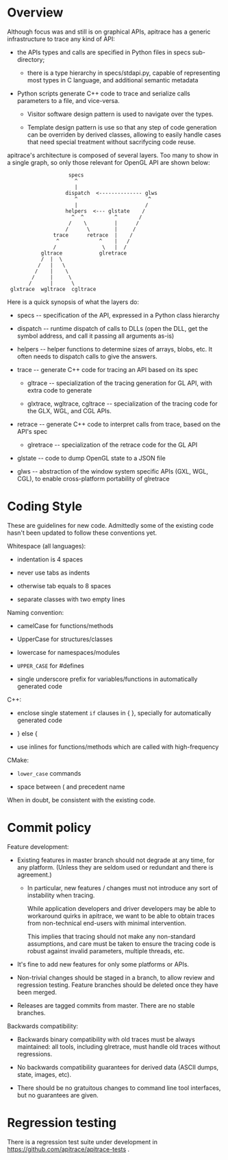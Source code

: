 Overview
=========

Although focus was and still is on graphical APIs, apitrace has a
generic infrastructure to trace any kind of API:

 * the APIs types and calls are specified in Python files in specs
   sub-directory;

   * there is a type hierarchy in specs/stdapi.py, capable of representing
     most types in C language, and additional semantic metadata

 * Python scripts generate C++ code to trace and serialize calls parameters to
   a file, and vice-versa.

   * Visitor software design pattern is used to navigate over the types.

   * Template design pattern is use so that any step of code generation can be
     overriden by derived classes, allowing to easily handle cases that need
     special treatment without sacrifycing code reuse.

apitrace's architecture is composed of several layers.  Too many to show in a
single graph, so only those relevant for OpenGL API are shown below:

                        specs
                          ^
                          |
                       dispatch  <-------------- glws
                          ^                       ^
                          |                      /
                       helpers  <--- glstate    /
                         ^  ^          ^       /
                        /    \         |      /
                       /      \        |     /
                   trace      retrace  |    /
                    ^             ^    |   /
                   /               \   |  /
               gltrace            glretrace
               /  |  \
              /   |   \
             /    |    \
            /     |     \
           /      |      \
     glxtrace  wgltrace  cgltrace

Here is a quick synopsis of what the layers do:

 * specs -- specification of the API, expressed in a Python class hierarchy

 * dispatch -- runtime dispatch of calls to DLLs (open the DLL, get the symbol
   address, and call it passing all arguments as-is)

 * helpers -- helper functions to determine sizes of arrays, blobs, etc.  It
   often needs to dispatch calls to give the answers.

 * trace -- generate C++ code for tracing an API based on its spec

   * gltrace -- specialization of the tracing generation for GL API, with extra
     code to generate

   * glxtrace, wgltrace, cgltrace -- specialization of the tracing code for the
     GLX, WGL, and CGL APIs.

 * retrace -- generate C++ code to interpret calls from trace, based on the
   API's spec

   * glretrace -- specialization of the retrace code for the GL API

 * glstate -- code to dump OpenGL state to a JSON file

 * glws -- abstraction of the window system specific APIs (GXL, WGL, CGL), to
   enable cross-platform portability of glretrace


Coding Style
============

These are guidelines for new code.  Admittedly some of the existing code hasn't
been updated to follow these conventions yet.

Whitespace (all languages):

 * indentation is 4 spaces

 * never use tabs as indents

 * otherwise tab equals to 8 spaces

 * separate classes with two empty lines

Naming convention:

 * camelCase for functions/methods

 * UpperCase for structures/classes

 * lowercase for namespaces/modules

 * `UPPER_CASE` for #defines

 * single underscore prefix for variables/functions in automatically generated
   code

C++:

 * enclose single statement `if` clauses in { }, specially for automatically
   generated code

 * } else {

 * use inlines for functions/methods which are called with high-frequency

CMake:

 * `lower_case` commands

 * space between ( and precedent name


When in doubt, be consistent with the existing code.


Commit policy
=============

Feature development:

* Existing features in master branch should not degrade at any time, for any
  platform.  (Unless they are seldom used or redundant and there is agreement.)

  * In particular, new features / changes must not introduce any sort of
    instability when tracing.

    While application developers and driver developers may be able to
    workaround quirks in apitrace, we want to be able to obtain traces from
    non-technical end-users with minimal intervention.

    This implies that tracing should not make any non-standard assumptions, and
    care must be taken to ensure the tracing code is robust against invalid
    parameters, multiple threads, etc.

* It's fine to add new features for only some platforms or APIs.

* Non-trivial changes should be staged in a branch, to allow review and
  regression testing.  Feature branches should be deleted once they have been
  merged.

* Releases are tagged commits from master.  There are no stable branches.


Backwards compatibility:

* Backwards binary compatibility with old traces must be always maintained: all
  tools, including glretrace, must handle old traces without regressions.

* No backwards compatibility guarantees for derived data (ASCII dumps, state,
  images, etc).

* There should be no gratuitous changes to command line tool interfaces, but no
  guarantees are given.



Regression testing
==================

There is a regression test suite under development in
https://github.com/apitrace/apitrace-tests .

